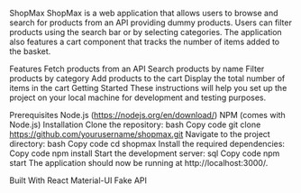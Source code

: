 ShopMax
ShopMax is a web application that allows users to browse and search for products from an API providing dummy products. Users can filter products using the search bar or by selecting categories. The application also features a cart component that tracks the number of items added to the basket.

Features
Fetch products from an API
Search products by name
Filter products by category
Add products to the cart
Display the total number of items in the cart
Getting Started
These instructions will help you set up the project on your local machine for development and testing purposes.

Prerequisites
Node.js (https://nodejs.org/en/download/)
NPM (comes with Node.js)
Installation
Clone the repository:
bash
Copy code
git clone https://github.com/yourusername/shopmax.git
Navigate to the project directory:
bash
Copy code
cd shopmax
Install the required dependencies:
Copy code
npm install
Start the development server:
sql
Copy code
npm start
The application should now be running at http://localhost:3000/.

Built With
React
Material-UI
Fake API
